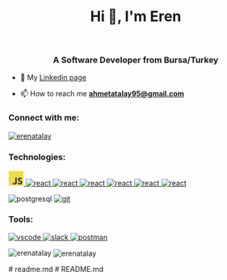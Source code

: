 <h1 align="center">Hi 👋, I'm Eren</h1><br>
<h3 align="center">A Software Developer from Bursa/Turkey</h3>


- 📝 My [Linkedin page](https://www.linkedin.com/in/ahmeterenatalay/)

- 📫 How to reach me **ahmetatalay95@gmail.com**

<h3 align="left">Connect with me:</h3>
<p align="left">
<a href="https://www.linkedin.com/in/ahmeterenatalay/" target="blank"><img align="center" src="https://cdn-icons-png.flaticon.com/512/174/174857.png" alt="erenatalay" height="30" width="30" /></a>
</p>

<h3 align="left">Technologies:</h3>
<a href="https://developer.mozilla.org/en-US/docs/Web/JavaScript" target="_blank"> <img src="https://raw.githubusercontent.com/devicons/devicon/master/icons/javascript/javascript-original.svg" alt="javascript" width="30" height="30"/> </a> 
<a href="https://reactjs.org/" target="_blank"> <img src="https://upload.wikimedia.org/wikipedia/commons/thumb/4/47/React.svg/1200px-React.svg.png" alt="react" width="33" height="30"/> </a> 
<a href="https://www.typescriptlang.org/" target="_blank"> <img src="https://upload.wikimedia.org/wikipedia/commons/thumb/4/4c/Typescript_logo_2020.svg/300px-Typescript_logo_2020.svg.png" alt="react" width="33" height="30"/> </a> 
<a href="#" target="_blank"> <img src="https://www.javatpoint.com/js/nodejs/images/node-js-tutorial.png" alt="react" width="33" height="30"/> </a> 
<a href="#" target="_blank"> <img src="https://pbs.twimg.com/profile_images/1163911054788833282/AcA2LnWL_400x400.jpg" alt="react" width="33" height="30"/> </a> 
<a href="#" target="_blank"> <img src="https://d1.awsstatic.com/acs/characters/Logos/Docker-Logo_Horizontel_279x131.b8a5c41e56b77706656d61080f6a0217a3ba356d.png" alt="react" width="33" height="30"/> </a> 
<a href="#" target="_blank"> <img src="https://avatars.githubusercontent.com/u/1529926?s=200&v=4" alt="react" width="33" height="30"/> </a> 
<p align="left"> 
<a target="_blank"> <img src="https://cdn-icons-png.flaticon.com/512/5968/5968342.png" alt="postgresql" width="30" height="30"/> </a>
<a href="https://git-scm.com/" target="_blank"> <img src="https://www.vectorlogo.zone/logos/git-scm/git-scm-icon.svg" alt="git" width="30" height="30"/> </a>

  
<h3 align="left">Tools:</h3>
<a href="https://code.visualstudio.com/" target="_blank"> <img src="https://upload.wikimedia.org/wikipedia/commons/thumb/9/9a/Visual_Studio_Code_1.35_icon.svg/1024px-Visual_Studio_Code_1.35_icon.svg.png" alt="vscode" width="30" height="30"/> </a>
<a href="https://slack.com/intl/en-tr/" target="_blank"> <img src="https://cdn.brandfolder.io/5H442O3W/as/pl546j-7le8zk-4nzzs1/Slack_Mark_Web.png" alt="slack" width="37" height="37"/> </a>
<a href="https://postman.com" target="_blank"> <img src="https://www.vectorlogo.zone/logos/getpostman/getpostman-icon.svg" alt="postman" width="30" height="30"/> </a> 
</p>

<p><img align="left" src="https://github-readme-stats.vercel.app/api/top-langs?username=erenatalay&show_icons=true&theme=radical&locale=en&layout=compact" alt="erenatalay" /></p>

<p>&nbsp;<img align="center" src="https://github-readme-stats.vercel.app/api?username=erenatalay&show_icons=true&theme=radical&locale=en&count_private=true&hide=issues" alt="erenatalay" width="50%" /></p>

<div>
 </div>#   r e a d m e . m d 
 
 #   R E A D M E . m d 
 
 